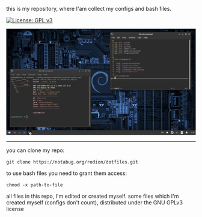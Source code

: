 this is my repository, where I'am collect my configs and bash files.

[![License: GPL v3](https://img.shields.io/badge/License-GPLv3-blue.svg)](https://www.gnu.org/licenses/gpl-3.0)

![image](screenshot.png)

---

you can clone my repo:

```
git clone https://notabug.org/rodion/dotfiles.git
```

to use bash files you need to grant them access:

```
chmod -x path-to-file
```

all files in this repo, I'm edited or created myself.
some files which I'm created myself (configs don't count), distributed under the GNU GPLv3 license
